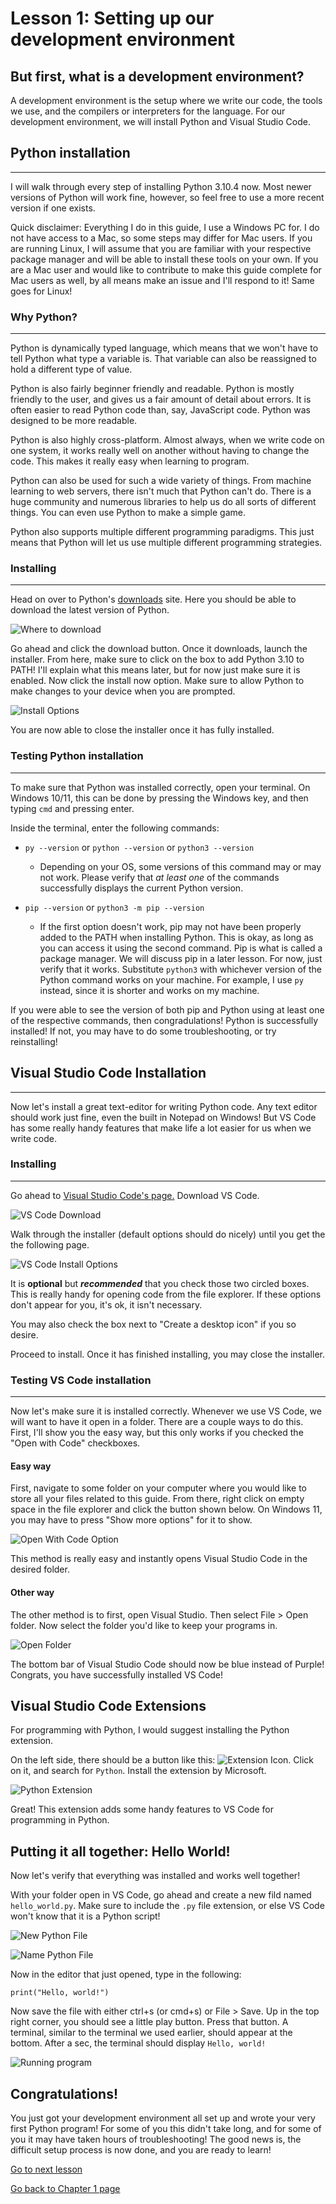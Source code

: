 # Lesson 1: Setting up our development environment

## But first, what is a development environment?

A development environment is the setup where we write our code, the tools we use, and the compilers or interpreters for the language. For our development environment, we will install Python and Visual Studio Code.

## Python installation
---
I will walk through every step of installing Python 3.10.4 now. Most newer versions of Python will work fine, however, so feel free to use a more recent version if one exists.

Quick disclaimer: Everything I do in this guide, I use a Windows PC for. I do not have access to a Mac, so some steps may differ for Mac users. If you are running Linux, I will assume that you are familiar with your respective package manager and will be able to install these tools on your own. If you are a Mac user and would like to contribute to make this guide complete for Mac users as well, by all means make an issue and I'll respond to it! Same goes for Linux!

### Why Python?
---
Python is dynamically typed language, which means that we won't have to tell Python what type a variable is. That variable can also be reassigned to hold a different type of value.

Python is also fairly beginner friendly and readable. Python is mostly friendly to the user, and gives us a fair amount of detail about errors. It is often easier to read Python code than, say, JavaScript code. Python was designed to be more readable.

Python is also highly cross-platform. Almost always, when we write code on one system, it works really well on another without having to change the code. This makes it really easy when learning to program.

Python can also be used for such a wide variety of things. From machine learning to web servers, there isn't much that Python can't do. There is a huge community and numerous libraries to help us do all sorts of different things. You can even use Python to make a simple game.

Python also supports multiple different programming paradigms. This just means that Python will let us use multiple different programming strategies.

### Installing
---
Head on over to Python's [downloads](https://www.python.org/downloads/) site. Here you should be able to download the latest version of Python.

![Where to download](res/img/DownloadPython.png)

Go ahead and click the download button. Once it downloads, launch the installer. From here, make sure to click on the box to add Python 3.10 to PATH! I'll explain what this means later, but for now just make sure it is enabled. Now click the install now option. Make sure to allow Python to make changes to your device when you are prompted.

![Install Options](res/img/PythonInstallOptions.png)

You are now able to close the installer once it has fully installed.

### Testing Python installation
---

To make sure that Python was installed correctly, open your terminal. On Windows 10/11, this can be done by pressing the Windows key, and then typing `cmd` and pressing enter.

Inside the terminal, enter the following commands:

* `py --version` or `python --version` or `python3 --version`
  * Depending on your OS, some versions of this command may or may not work. Please verify that *at least one* of the commands successfully displays the current Python version.

* `pip --version` or `python3 -m pip --version`
  * If the first option doesn't work, pip may not have been properly added to the PATH when installing Python. This is okay, as long as you can access it using the second command. Pip is what is called a package manager. We will discuss pip in a later lesson. For now, just verify that it works. Substitute `python3` with whichever version of the Python command works on your machine. For example, I use `py` instead, since it is shorter and works on my machine.

If you were able to see the version of both pip and Python using at least one of the respective commands, then congradulations! Python is successfully installed! If not, you may have to do some troubleshooting, or try reinstalling!

## Visual Studio Code Installation
---

Now let's install a great text-editor for writing Python code. Any text editor should work just fine, even the built in Notepad on Windows! But VS Code has some really handy features that make life a lot easier for us when we write code.

### Installing
---

Go ahead to [Visual Studio Code's page.](https://code.visualstudio.com/) Download VS Code.

![VS Code Download](res/img/DownloadCode.png)

Walk through the installer (default options should do nicely) until you get the the following page.

![VS Code Install Options](res/img/InstallCode.png)

It is **optional** but ***recommended*** that you check those two circled boxes. This is really handy for opening code from the file explorer. If these options don't appear for you, it's ok, it isn't necessary.

You may also check the box next to "Create a desktop icon" if you so desire.

Proceed to install. Once it has finished installing, you may close the installer.

### Testing VS Code installation
---
Now let's make sure it is installed correctly. Whenever we use VS Code, we will want to have it open in a folder. There are a couple ways to do this. First, I'll show you the easy way, but this only works if you checked the "Open with Code" checkboxes.

#### Easy way

First, navigate to some folder on your computer where you would like to store all your files related to this guide. From there, right click on empty space in the file explorer and click the button shown below. On Windows 11, you may have to press "Show more options" for it to show.

![Open With Code Option](res/img/OpenWithCode.png)

This method is really easy and instantly opens Visual Studio Code in the desired folder.

#### Other way

The other method is to first, open Visual Studio. Then select File > Open folder. Now select the folder you'd like to keep your programs in.

![Open Folder](res/img/OpenFolder.png)

The bottom bar of Visual Studio Code should now be blue instead of Purple! Congrats, you have successfully installed VS Code!

## Visual Studio Code Extensions

For programming with Python, I would suggest installing the Python extension.

On the left side, there should be a button like this: ![Extension Icon](res/img/ExtensionIcon.png). Click on it, and search for `Python`. Install the extension by Microsoft.

![Python Extension](res/img/InstallPythonExtension.png)

Great! This extension adds some handy features to VS Code for programming in Python.


## Putting it all together: Hello World!

Now let's verify that everything was installed and works well together!

With your folder open in VS Code, go ahead and create a new fild named `hello_world.py`. Make sure to include the `.py` file extension, or else VS Code won't know that it is a Python script!

![New Python File](res/img/NewFile.png)

![Name Python File](res/img/NameFile.png)

Now in the editor that just opened, type in the following:

`print("Hello, world!")`

Now save the file with either ctrl+s (or cmd+s) or File > Save. Up in the top right corner, you should see a little play button. Press that button. A terminal, similar to the terminal we used earlier, should appear at the bottom. After a sec, the terminal should display `Hello, world!`

![Running program](res/img/RunHelloWorld.png)

## Congratulations!

You just got your development environment all set up and wrote your very first Python program! For some of you this didn't take long, and for some of you it may have taken hours of troubleshooting! The good news is, the difficult setup process is now done, and you are ready to learn!

[Go to next lesson](../L2/L2.md)

[Go back to Chapter 1 page](../Chapter1.md)